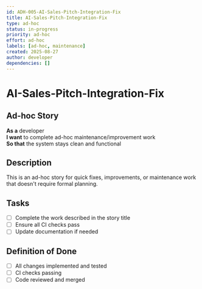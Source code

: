 ```yaml
---
id: ADH-005-AI-Sales-Pitch-Integration-Fix
title: AI-Sales-Pitch-Integration-Fix
type: ad-hoc
status: in-progress  
priority: ad-hoc
effort: ad-hoc
labels: [ad-hoc, maintenance]
created: 2025-08-27
author: developer
dependencies: []
---
```


# AI-Sales-Pitch-Integration-Fix

## Ad-hoc Story

**As a** developer  
**I want** to complete ad-hoc maintenance/improvement work  
**So that** the system stays clean and functional

## Description

This is an ad-hoc story for quick fixes, improvements, or maintenance work that doesn't require formal planning.

## Tasks

- [ ] Complete the work described in the story title
- [ ] Ensure all CI checks pass
- [ ] Update documentation if needed

## Definition of Done

- [ ] All changes implemented and tested
- [ ] CI checks passing
- [ ] Code reviewed and merged
